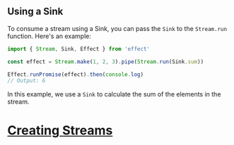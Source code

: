 ## Using a Sink

To consume a stream using a Sink, you can pass the `Sink` to the `Stream.run` function. Here's an example:

```ts twoslash
import { Stream, Sink, Effect } from 'effect'

const effect = Stream.make(1, 2, 3).pipe(Stream.run(Sink.sum))

Effect.runPromise(effect).then(console.log)
// Output: 6
```

In this example, we use a `Sink` to calculate the sum of the elements in the stream.

# [Creating Streams](https://effect.website/docs/stream/creating/)
